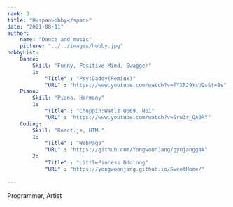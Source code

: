 ```yaml
---
rank: 3
title: "H<span>obby</span>"
date: "2021-08-11"
author:
    name: "Dance and music"
    picture: "../../images/hobby.jpg"
hobbyList:
    Dance:
        Skill: "Funny, Positive Mind, Swagger"
        1:
            "Title" : "Psy:Daddy(Reminx)"
            "URL" : "https://www.youtube.com/watch?v=fYXFJ9YxUQs&t=8s"
    Piano:
        Skill: "Piano, Harmony"
        1:
            "Title" : "Choppin:Watlz Op69. No1"
            "URL" : "https://www.youtube.com/watch?v=Srw3r_QA0RY"
    Coding:
        Skill: "React.js, HTML"
        1:
            "Title" : "WebPage"
            "URL" : "https://github.com/YongwoonJang/gyujanggak"
        2:
            "Title" : "LittlePincess Ddolong"
            "URL" : "https://yongwoonjang.github.io/SweetHome/"
        
---
```

Programmer, Artist
